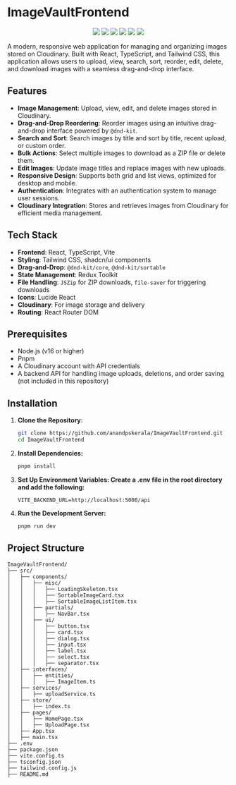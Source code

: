 # ImageVaultFrontend

<p align="center">
  <img src="https://img.shields.io/badge/node.js-000000?style=for-the-badge&logo=Node.js" />
  <img src="https://img.shields.io/badge/Mongoose-880000?style=for-the-badge&logo=mongoose" />
  <img src="https://img.shields.io/badge/TypeScript-3178c6?style=for-the-badge&logo=typescript&logoColor=white" />
  <img src="https://img.shields.io/badge/React-20232A?style=for-the-badge&logo=react" />
  <img src="https://img.shields.io/badge/Vite-20232A?style=for-the-badge&logo=vite" />
  <img src="https://img.shields.io/badge/Cloudinary-3448C5?style=for-the-badge&logo=cloudinary" />
</p>

A modern, responsive web application for managing and organizing images stored on Cloudinary. Built with React, TypeScript, and Tailwind CSS, this application allows users to upload, view, search, sort, reorder, edit, delete, and download images with a seamless drag-and-drop interface.

## Features

- **Image Management**: Upload, view, edit, and delete images stored in Cloudinary.
- **Drag-and-Drop Reordering**: Reorder images using an intuitive drag-and-drop interface powered by `@dnd-kit`.
- **Search and Sort**: Search images by title and sort by title, recent upload, or custom order.
- **Bulk Actions**: Select multiple images to download as a ZIP file or delete them.
- **Edit Images**: Update image titles and replace images with new uploads.
- **Responsive Design**: Supports both grid and list views, optimized for desktop and mobile.
- **Authentication**: Integrates with an authentication system to manage user sessions.
- **Cloudinary Integration**: Stores and retrieves images from Cloudinary for efficient media management.

## Tech Stack

- **Frontend**: React, TypeScript, Vite
- **Styling**: Tailwind CSS, shadcn/ui components
- **Drag-and-Drop**: `@dnd-kit/core`, `@dnd-kit/sortable`
- **State Management**: Redux Toolkit
- **File Handling**: `JSZip` for ZIP downloads, `file-saver` for triggering downloads
- **Icons**: Lucide React
- **Cloudinary**: For image storage and delivery
- **Routing**: React Router DOM

## Prerequisites

- Node.js (v16 or higher)
- Pnpm
- A Cloudinary account with API credentials
- A backend API for handling image uploads, deletions, and order saving (not included in this repository)

## Installation

1. **Clone the Repository**:
   ```bash
   git clone https://github.com/anandpskerala/ImageVaultFrontend.git
   cd ImageVaultFrontend
   ````
2. **Install Dependencies:**

    ```bash
    pnpm install
    ```
3. **Set Up Environment Variables:
Create a .env file in the root directory and add the following:**

    ```
    VITE_BACKEND_URL=http://localhost:5000/api
    ```
4. **Run the Development Server:**
    ```bash
    pnpm run dev
    ```


## Project Structure
```
ImageVaultFrontend/
├── src/
│   ├── components/
│   │   ├── misc/
│   │   │   ├── LoadingSkeleton.tsx
│   │   │   ├── SortableImageCard.tsx
│   │   │   ├── SortableImageListItem.tsx
│   │   ├── partials/
│   │   │   ├── NavBar.tsx
│   │   ├── ui/
│   │   │   ├── button.tsx
│   │   │   ├── card.tsx
│   │   │   ├── dialog.tsx
│   │   │   ├── input.tsx
│   │   │   ├── label.tsx
│   │   │   ├── select.tsx
│   │   │   ├── separator.tsx
│   ├── interfaces/
│   │   ├── entities/
│   │   │   ├── ImageItem.ts
│   ├── services/
│   │   ├── uploadService.ts
│   ├── store/
│   │   ├── index.ts
│   ├── pages/
│   │   ├── HomePage.tsx
│   │   ├── UploadPage.tsx
│   ├── App.tsx
│   ├── main.tsx
├── .env
├── package.json
├── vite.config.ts
├── tsconfig.json
├── tailwind.config.js
├── README.md
```

